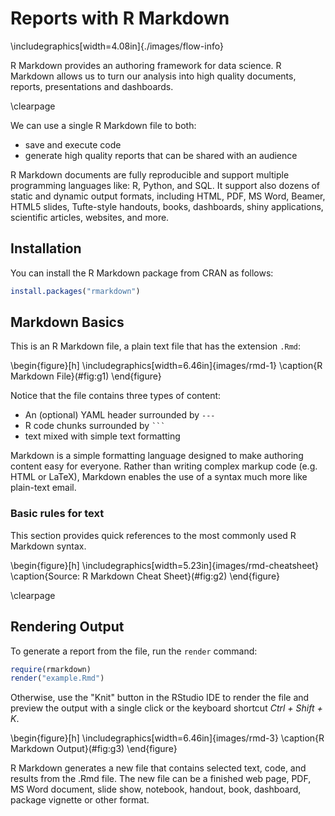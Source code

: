 
# Reports with R Markdown




\includegraphics[width=4.08in]{./images/flow-info} 

R Markdown provides an authoring framework for data science. R Markdown allows us to turn our analysis into high quality documents, reports, presentations and dashboards. 

\clearpage

We can use a single R Markdown file to both:

* save and execute code
* generate high quality reports that can be shared with an audience

R Markdown documents are fully reproducible and support multiple programming languages like: R, Python, and SQL. It support also dozens of static and dynamic output formats, including HTML, PDF, MS Word, Beamer, HTML5 slides, Tufte-style handouts, books, dashboards, shiny applications, scientific articles, websites, and more. 

## Installation

You can install the R Markdown package from CRAN as follows:


```r
install.packages("rmarkdown")
```


## Markdown Basics

This is an R Markdown file, a plain text file that has the extension `.Rmd`:

\begin{figure}[h]
\includegraphics[width=6.46in]{images/rmd-1} \caption{R Markdown File}(\#fig:g1)
\end{figure}

Notice that the file contains three types of content:

* An (optional) YAML header surrounded by `---`
* R code chunks surrounded by ` ``` `
* text mixed with simple text formatting

Markdown is a simple formatting language designed to make authoring content easy for everyone. Rather than writing complex markup code (e.g. HTML or LaTeX), Markdown enables the use of a syntax much more like plain-text email.

### Basic rules for text 

This section provides quick references to the most commonly used R Markdown syntax.

\begin{figure}[h]
\includegraphics[width=5.23in]{images/rmd-cheatsheet} \caption{Source: R Markdown Cheat Sheet}(\#fig:g2)
\end{figure}

\clearpage

## Rendering Output

To generate a report from the file, run the `render` command:


```r
require(rmarkdown)
render("example.Rmd")
```

Otherwise, use the "Knit" button in the RStudio IDE to render the file and preview the output with a single click or the keyboard shortcut _Ctrl + Shift + K_.


\begin{figure}[h]
\includegraphics[width=6.46in]{images/rmd-3} \caption{R Markdown Output}(\#fig:g3)
\end{figure}


R Markdown generates a new file that contains selected text, code, and results from the .Rmd file. The new file can be a finished web page, PDF, MS Word document, slide show, notebook, handout, book, dashboard, package vignette or other format.
